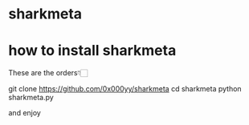 # sharkmeta 
# how to install sharkmeta 
These are the orders👇🏻



‏git clone https://github.com/0x000yy/sharkmeta cd sharkmeta python sharkmeta.py
‏





‏and enjoy

‏
